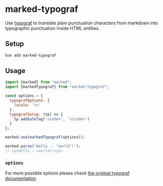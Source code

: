 # marked-typograf
Use [typograf](https://github.com/typograf/typograf/) to translate plain punctuation characters from markdown into typographic punctuation inside HTML entities.

## Setup

```bash
bun add marked-typograf
```

## Usage

```js
import {marked} from "marked";
import {markedTypograf} from "marked-typograf";

const options = {
  typografOptions: {
    locale: 'ru'
  },
  typografSetup: (tp) => {
    tp.addSafeTag('<code>', '</code>')
  }
};

marked.use(markedTypograf(options));

marked.parse('Hello -- "world"!');
// <p>Hello — «world»!</p>
```

### `options`

For more possible options please check [the original typograf documentation](https://github.com/typograf/typograf/tree/dev/docs).
